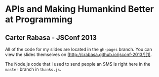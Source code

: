 # APIs and Making Humankind Better at Programming
## Carter Rabasa - JSConf 2013

All of the code for my slides are located in the `gh-pages` branch. You can view the slides themselves on [http://crabasa.github.io/jsconf-2013/][1].

The Node.js code that I used to send people an SMS is right here in the `master` branch in `thanks.js`.

[1]:http://crabasa.github.io/jsconf-2013/
